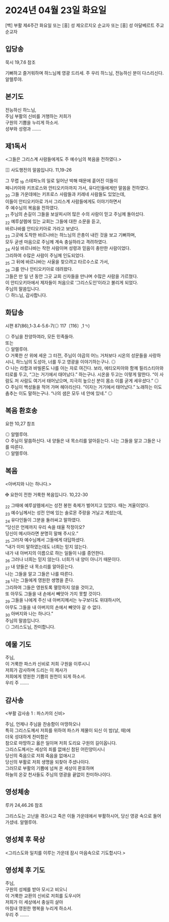 # 2024년 04월 23일 화요일

[백] 부활 제4주간 화요일 또는 [홍] 성 제오르지오 순교자 또는 [홍] 성 아달베르트 주교 순교자  


## 입당송

묵시 19,7.6 참조

기뻐하고 즐거워하며 하느님께 영광 드리세. 주 우리 하느님, 전능하신 분이 다스리신다. 알렐루야.  
  
## 본기도

전능하신 하느님,  
주님 부활의 신비를 거행하는 저희가  
구원의 기쁨을 누리게 하소서.  
성부와 성령과 …….  
  
## 제1독서

<그들은 그리스계 사람들에게도 주 예수님의 복음을 전하였다.>

▥ 사도행전의 말씀입니다. 11,19-26

그 무렵 <sub>19</sub> 스테파노의 일로 일어난 박해 때문에 흩어진 이들이  
페니키아와 키프로스와 안티오키아까지 가서, 유다인들에게만 말씀을 전하였다.  
<sub>20</sub> 그들 가운데에는 키프로스 사람들과 키레네 사람들도 있었는데,  
이들이 안티오키아로 가서 그리스계 사람들에게도 이야기하면서  
주 예수님의 복음을 전하였다.  
<sub>21</sub> 주님의 손길이 그들을 보살피시어 많은 수의 사람이 믿고 주님께 돌아섰다.  
<sub>22</sub> 예루살렘에 있는 교회는 그들에 대한 소문을 듣고,  
바르나바를 안티오키아로 가라고 보냈다.  
<sub>23</sub> 그곳에 도착한 바르나바는 하느님의 은총이 내린 것을 보고 기뻐하며,  
모두 굳센 마음으로 주님께 계속 충실하라고 격려하였다.  
<sub>24</sub> 사실 바르나바는 착한 사람이며 성령과 믿음이 충만한 사람이었다.  
그리하여 수많은 사람이 주님께 인도되었다.  
<sub>25</sub> 그 뒤에 바르나바는 사울을 찾으려고 타르수스로 가서,  
<sub>26</sub> 그를 만나 안티오키아로 데려왔다.  
그들은 만 일 년 동안 그곳 교회 신자들을 만나며 수많은 사람을 가르쳤다.  
이 안티오키아에서 제자들이 처음으로 ‘그리스도인’이라고 불리게 되었다.  
주님의 말씀입니다.  
◎ 하느님, 감사합니다.  
  
## 화답송

시편 87(86),1-3.4-5.6-7(◎ 117〔116〕,1ㄱ)

◎ 주님을 찬양하여라, 모든 민족들아.  
또는  
◎ 알렐루야.  
○ 거룩한 산 위에 세운 그 터전, 주님이 야곱의 어느 거처보다 시온의 성문들을 사랑하시니, 하느님의 도성아, 너를 두고 영광을 이야기하는구나. ◎  
○ 나는 라합과 바빌론도 나를 아는 자로 여긴다. 보라, 에티오피아와 함께 필리스티아와 티로를 두고, “그는 거기에서 태어났다.” 하는구나. 시온을 두고는 이렇게 말한다. “이 사람도 저 사람도 여기서 태어났으며, 지극히 높으신 분이 몸소 이를 굳게 세우셨다.” ◎  
○ 주님이 백성들을 적어 가며 헤아리신다. “이자는 거기에서 태어났다.” 노래하는 이도 춤추는 이도 말하는구나. “나의 샘은 모두 네 안에 있네.” ◎  
  
## 복음 환호송

요한 10,27 참조

◎ 알렐루야.  
○ 주님이 말씀하신다. 내 양들은 내 목소리를 알아듣는다. 나는 그들을 알고 그들은 나를 따른다.  
◎ 알렐루야.  
  
## 복음

<아버지와 나는 하나다.>

✠ 요한이 전한 거룩한 복음입니다. 10,22-30

<sub>22</sub> 그때에 예루살렘에서는 성전 봉헌 축제가 벌어지고 있었다. 때는 겨울이었다.  
<sub>23</sub> 예수님께서는 성전 안에 있는 솔로몬 주랑을 거닐고 계셨는데,  
<sub>24</sub> 유다인들이 그분을 둘러싸고 말하였다.  
“당신은 언제까지 우리 속을 태울 작정이오?  
당신이 메시아라면 분명히 말해 주시오.”  
<sub>25</sub> 그러자 예수님께서 그들에게 대답하셨다.  
“내가 이미 말하였는데도 너희는 믿지 않는다.  
내가 내 아버지의 이름으로 하는 일들이 나를 증언한다.  
<sub>26</sub> 그러나 너희는 믿지 않는다. 너희가 내 양이 아니기 때문이다.  
<sub>27</sub> 내 양들은 내 목소리를 알아듣는다.  
나는 그들을 알고 그들은 나를 따른다.  
<sub>28</sub> 나는 그들에게 영원한 생명을 준다.  
그리하여 그들은 영원토록 멸망하지 않을 것이고,  
또 아무도 그들을 내 손에서 빼앗아 가지 못할 것이다.  
<sub>29</sub> 그들을 나에게 주신 내 아버지께서는 누구보다도 위대하시어,  
아무도 그들을 내 아버지의 손에서 빼앗아 갈 수 없다.  
<sub>30</sub> 아버지와 나는 하나다.”  
주님의 말씀입니다.  
◎ 그리스도님, 찬미합니다.  
  
## 예물 기도

주님,  
이 거룩한 파스카 신비로 저희 구원을 이루시니  
저희가 감사하며 드리는 이 제사가  
저희에게 영원한 기쁨의 원천이 되게 하소서.  
우리 주 …….  
  
## 감사송

<부활 감사송 1 : 파스카의 신비>

주님, 언제나 주님을 찬송함이 마땅하오나  
특히 그리스도께서 저희를 위하여 파스카 제물이 되신 이 밤(날, 때)에  
더욱 성대하게 찬미함은  
참으로 마땅하고 옳은 일이며 저희 도리요 구원의 길이옵니다.  
그리스도께서는 세상의 죄를 없애신 참된 어린양이시니  
당신의 죽음으로 저희 죽음을 없애시고  
당신의 부활로 저희 생명을 되찾아 주셨나이다.  
그러므로 부활의 기쁨에 넘쳐 온 세상이 환호하며  
하늘의 온갖 천사들도 주님의 영광을 끝없이 찬미하나이다.  
  
## 영성체송

루카 24,46.26 참조

그리스도는 고난을 겪으시고 죽은 이들 가운데에서 부활하시어, 당신 영광 속으로 들어가셨네. 알렐루야.  
  
## 영성체 후 묵상

<그리스도와 일치를 이루는 가운데 잠시 마음속으로 기도합시다.>  
## 영성체 후 기도

주님,  
구원의 성체를 받아 모시고 비오니  
이 거룩한 교환의 신비로 저희를 도우시어  
저희가 이 세상에서 충실히 살아  
마침내 영원한 행복을 누리게 하소서.  
우리 주 …….